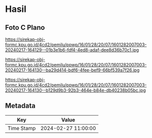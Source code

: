 # Hasil

## Foto C Plano

https://sirekap-obj-formc.kpu.go.id/4cd2/pemilu/ppwp/16/01/28/20/07/1601282007003-20240217-164129--01b3e1b6-fdf4-4ed8-adaf-dee8d36b70c1.jpg

https://sirekap-obj-formc.kpu.go.id/4cd2/pemilu/ppwp/16/01/28/20/07/1601282007003-20240217-164130--ba29d414-bdf6-4fee-bef9-66bf539a7f26.jpg

https://sirekap-obj-formc.kpu.go.id/4cd2/pemilu/ppwp/16/01/28/20/07/1601282007003-20240217-164130--b129d9b3-92b3-464e-b84e-db40238b05bc.jpg


## Metadata

| Key        | Value               |
| ---------- | ------------------- |
| Time Stamp | 2024-02-27 11:00:00 |



